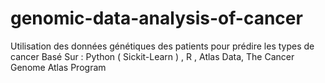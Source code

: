 # genomic-data-analysis-of-cancer
Utilisation des données génétiques des patients pour prédire les types de cancer
Basé Sur : 
Python ( Sickit-Learn ) , R , Atlas Data, The Cancer Genome Atlas Program

